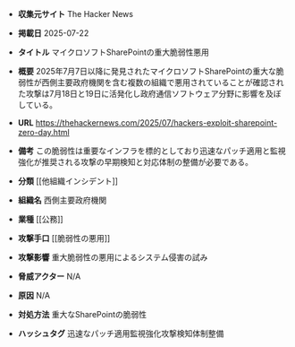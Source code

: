 - **収集元サイト**
The Hacker News

- **掲載日**
2025-07-22

- **タイトル**
マイクロソフトSharePointの重大脆弱性悪用

- **概要**
2025年7月7日以降に発見されたマイクロソフトSharePointの重大な脆弱性が西側主要政府機関を含む複数の組織で悪用されていることが確認された攻撃は7月18日と19日に活発化し政府通信ソフトウェア分野に影響を及ぼしている。

- **URL**
https://thehackernews.com/2025/07/hackers-exploit-sharepoint-zero-day.html

- **備考**
この脆弱性は重要なインフラを標的としており迅速なパッチ適用と監視強化が推奨される攻撃の早期検知と対応体制の整備が必要である。

- **分類**
[[他組織インシデント]]

- **組織名**
西側主要政府機関

- **業種**
[[公務]]

- **攻撃手口**
[[脆弱性の悪用]]

- **攻撃影響**
重大脆弱性の悪用によるシステム侵害の試み

- **脅威アクター**
N/A

- **原因**
N/A

- **対処方法**
重大なSharePointの脆弱性

- **ハッシュタグ**
迅速なパッチ適用監視強化攻撃検知体制整備
